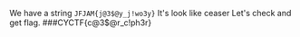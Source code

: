 We have a string `JFJAM{j@3$@y_j!wo3y}`
It's look like ceaser
Let's check and get flag.
###CYCTF{c@3$@r\_c!ph3r}